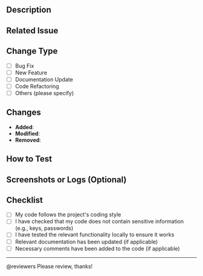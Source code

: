 ## Description
<!-- Briefly describe the content of this PR -->

## Related Issue
<!-- Link to related issues, e.g., "Fixes #123" or "Closes #456" -->

## Change Type
- [ ] Bug Fix
- [ ] New Feature
- [ ] Documentation Update
- [ ] Code Refactoring
- [ ] Others (please specify)

## Changes
- **Added**:
- **Modified**:
- **Removed**:

## How to Test
<!-- Describe how to verify the changes, including test steps and environment -->

## Screenshots or Logs (Optional)
<!-- Attach screenshots or logs if there are UI changes or important logs -->

## Checklist
- [ ] My code follows the project's coding style
- [ ] I have checked that my code does not contain sensitive information (e.g., keys, passwords)
- [ ] I have tested the relevant functionality locally to ensure it works
- [ ] Relevant documentation has been updated (if applicable)
- [ ] Necessary comments have been added to the code (if applicable)

---

@reviewers Please review, thanks!
